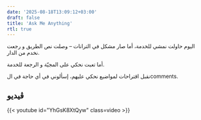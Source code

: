 ```yaml
---
date: '2025-08-18T13:09:12+03:00'
draft: false
title: 'Ask Me Anything'
rtl: true
---
```


اليوم حاولت نمشي للخدمة، أما صار مشكل في الترانات – وصلت نص الطريق و رجعت نخدم من الدار.

أما تعبت نحكي على المجيّة و الرجعة للخدمة.

 نقبل اقتراحات لمواضيع نحكي عليهم، إسألوني في أي حاجة في الcomments.

## ڤيديو

{{< youtube id="YhGsK8XtQyw" class=video >}}


